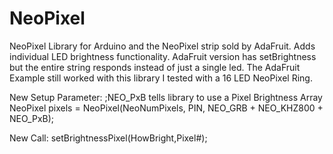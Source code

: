 NeoPixel
========

NeoPixel Library for Arduino and the NeoPixel strip sold by AdaFruit.  Adds individual LED brightness functionality.
AdaFruit version has setBrightness but the entire string responds instead of just a single led.
The AdaFruit Example still worked with this library
I tested with a 16 LED NeoPixel Ring.

New Setup Parameter:
;NEO_PxB  tells library to use a Pixel Brightness Array 
NeoPixel pixels = NeoPixel(NeoNumPixels, PIN, NEO_GRB + NEO_KHZ800 + NEO_PxB);

New Call: 
setBrightnessPixel(HowBright,Pixel#);
